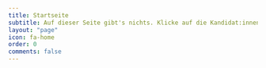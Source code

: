 ```yaml
---
title: Startseite
subtitle: Auf dieser Seite gibt's nichts. Klicke auf die Kandidat:innen im Menü.
layout: "page"
icon: fa-home
order: 0
comments: false
---
```

